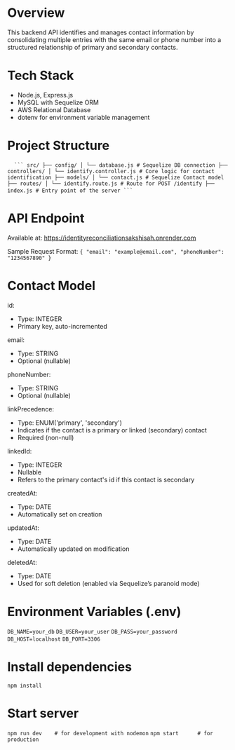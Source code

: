 # Overview
This backend API identifies and manages contact information by consolidating multiple entries with the same email or phone number into a structured relationship of primary and secondary contacts.

# Tech Stack
- Node.js, Express.js
- MySQL with Sequelize ORM
- AWS Relational Database
- dotenv for environment variable management

# Project Structure
<pre lang="md"> <code> ``` src/ ├── config/ │ └── database.js # Sequelize DB connection ├── controllers/ │ └── identify.controller.js # Core logic for contact identification ├── models/ │ └── contact.js # Sequelize Contact model ├── routes/ │ └── identify.route.js # Route for POST /identify ├── index.js # Entry point of the server ``` </code> </pre>          

# API Endpoint
Available at: https://identityreconciliationsakshisah.onrender.com

Sample Request Format:
`{
  "email": "example@email.com",
  "phoneNumber": "1234567890"
}`

# Contact Model
id:
- Type: INTEGER
- Primary key, auto-incremented

email:
- Type: STRING
- Optional (nullable)

phoneNumber:
- Type: STRING
- Optional (nullable)

linkPrecedence:
- Type: ENUM('primary', 'secondary')
- Indicates if the contact is a primary or linked (secondary) contact
- Required (non-null)

linkedId:
- Type: INTEGER
- Nullable
- Refers to the primary contact's id if this contact is secondary

createdAt:
- Type: DATE
- Automatically set on creation

updatedAt:
- Type: DATE
- Automatically updated on modification

deletedAt:
- Type: DATE
- Used for soft deletion (enabled via Sequelize’s paranoid mode)

# Environment Variables (.env)
`DB_NAME=your_db`
`DB_USER=your_user`
`DB_PASS=your_password`
`DB_HOST=localhost`
`DB_PORT=3306`

# Install dependencies
`npm install`

# Start server
`npm run dev    # for development with nodemon`
`npm start      # for production`
